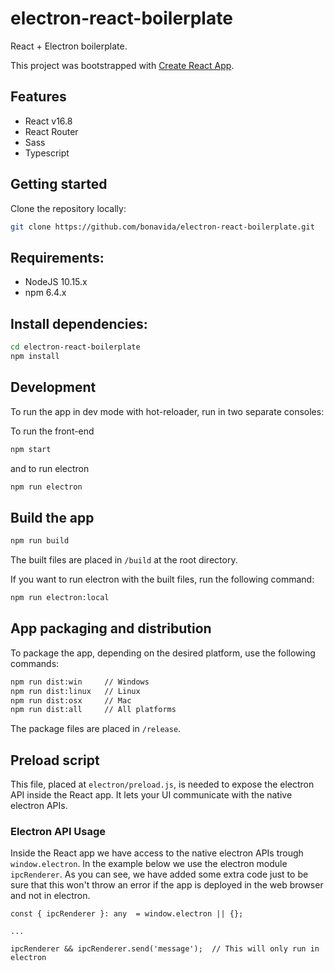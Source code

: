 # electron-react-boilerplate

React + Electron boilerplate.

This project was bootstrapped with [Create React App](https://github.com/facebookincubator/create-react-app).

## Features
- React v16.8
- React Router
- Sass
- Typescript

## Getting started

Clone the repository locally:

``` bash
git clone https://github.com/bonavida/electron-react-boilerplate.git
```

## Requirements:

- NodeJS 10.15.x
- npm 6.4.x

## Install dependencies:

``` bash
cd electron-react-boilerplate
npm install
```

## Development

To run the app in dev mode with hot-reloader, run in two separate consoles:

To run the front-end
``` bash
npm start
```

and to run electron

``` bash
npm run electron
```

## Build the app

```bash
npm run build
```

The built files are placed in `/build` at the root directory.

If you want to run electron with the built files, run the following command:

```bash
npm run electron:local
```

## App packaging and distribution

To package the app, depending on the desired platform, use the following commands:

``` bash
npm run dist:win     // Windows
npm run dist:linux   // Linux
npm run dist:osx     // Mac
npm run dist:all     // All platforms
```

The package files are placed in `/release`.

## Preload script
This file, placed at `electron/preload.js`, is needed to expose the electron API inside the React app. It lets your UI communicate with the native electron APIs.

### Electron API Usage
Inside the React app we have access to the native electron APIs trough `window.electron`. In the example below we use the electron module `ipcRenderer`. As you can see, we have added some extra code just to be sure that this won't throw an error if the app is deployed in the web browser and not in electron.

```
const { ipcRenderer }: any  = window.electron || {};

...

ipcRenderer && ipcRenderer.send('message');  // This will only run in electron
```
